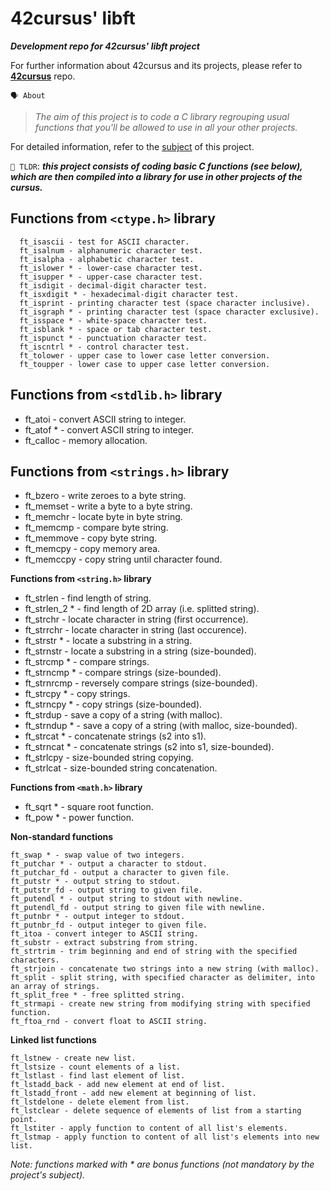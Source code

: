    # **42cursus' libft**

___Development repo for 42cursus' libft project___

For further information about 42cursus and its projects, 
please refer to **[42cursus](https://github.com/appinha/42cursus)** repo.


`🗣️ About`
> *The aim of this project is to code a C library regrouping usual functions that you'll be allowed to use in all your other projects.*

For detailed information, refer to the [subject](https://github.com/appinha/42cursus/tree/master/_PDFs) of this project.

`🚀 TLDR`: ***this project consists of coding basic C functions (see below), which are then compiled
into a library for use in other projects of the cursus.***

## **Functions from `<ctype.h>` library**
      ft_isascii - test for ASCII character.
      ft_isalnum - alphanumeric character test.
      ft_isalpha - alphabetic character test.
      ft_islower * - lower-case character test.
      ft_isupper * - upper-case character test.
      ft_isdigit - decimal-digit character test.
      ft_isxdigit * - hexadecimal-digit character test.
      ft_isprint - printing character test (space character inclusive).
      ft_isgraph * - printing character test (space character exclusive).
      ft_isspace * - white-space character test.
      ft_isblank * - space or tab character test.
      ft_ispunct * - punctuation character test.
      ft_iscntrl * - control character test.
      ft_tolower - upper case to lower case letter conversion.
      ft_toupper - lower case to upper case letter conversion.

## **Functions from `<stdlib.h>` library**
  - ft_atoi - convert ASCII string to integer.
  - ft_atof * - convert ASCII string to integer.
  - ft_calloc - memory allocation.
  
## **Functions from `<strings.h>` library**
  * ft_bzero - write zeroes to a byte string.
  * ft_memset - write a byte to a byte string.
  * ft_memchr - locate byte in byte string.
  * ft_memcmp - compare byte string.
  * ft_memmove - copy byte string.
  * ft_memcpy - copy memory area.
  * ft_memccpy - copy string until character found.
  
**Functions from `<string.h>` library**
  + ft_strlen - find length of string.
  + ft_strlen_2 * - find length of 2D array (i.e. splitted string).
  + ft_strchr - locate character in string (first occurrence).
  + ft_strrchr - locate character in string (last occurence).
  + ft_strstr * - locate a substring in a string.
  + ft_strnstr - locate a substring in a string (size-bounded).
  + ft_strcmp * - compare strings.
  + ft_strncmp * - compare strings (size-bounded).
  + ft_strnrcmp - reversely compare strings (size-bounded).
  + ft_strcpy * - copy strings.
  + ft_strncpy * - copy strings (size-bounded).
  + ft_strdup - save a copy of a string (with malloc).
  + ft_strndup * - save a copy of a string (with malloc, size-bounded).
  + ft_strcat * - concatenate strings (s2 into s1).
  + ft_strncat * - concatenate strings (s2 into s1, size-bounded).
  + ft_strlcpy - size-bounded string copying.
  + ft_strlcat - size-bounded string concatenation.
  
**Functions from `<math.h>` library**
  - ft_sqrt * - square root function.
  - ft_pow * - power function.

**Non-standard functions**
  ```
  ft_swap * - swap value of two integers.
  ft_putchar * - output a character to stdout.
  ft_putchar_fd - output a character to given file.
  ft_putstr * - output string to stdout.
  ft_putstr_fd - output string to given file.
  ft_putendl * - output string to stdout with newline.
  ft_putendl_fd - output string to given file with newline.
  ft_putnbr * - output integer to stdout.
  ft_putnbr_fd - output integer to given file.
  ft_itoa - convert integer to ASCII string.
  ft_substr - extract substring from string.
  ft_strtrim - trim beginning and end of string with the specified characters.
  ft_strjoin - concatenate two strings into a new string (with malloc).
  ft_split - split string, with specified character as delimiter, into an array of strings.
  ft_split_free * - free splitted string.
  ft_strmapi - create new string from modifying string with specified function.
  ft_ftoa_rnd - convert float to ASCII string.
  ```
  
**Linked list functions**
  ```
  ft_lstnew - create new list.
  ft_lstsize - count elements of a list.
  ft_lstlast - find last element of list.
  ft_lstadd_back - add new element at end of list.
  ft_lstadd_front - add new element at beginning of list.
  ft_lstdelone - delete element from list.
  ft_lstclear - delete sequence of elements of list from a starting point.
  ft_lstiter - apply function to content of all list's elements.
  ft_lstmap - apply function to content of all list's elements into new list.
  ```
*Note: functions marked with * are bonus functions (not mandatory by the project's subject).*
